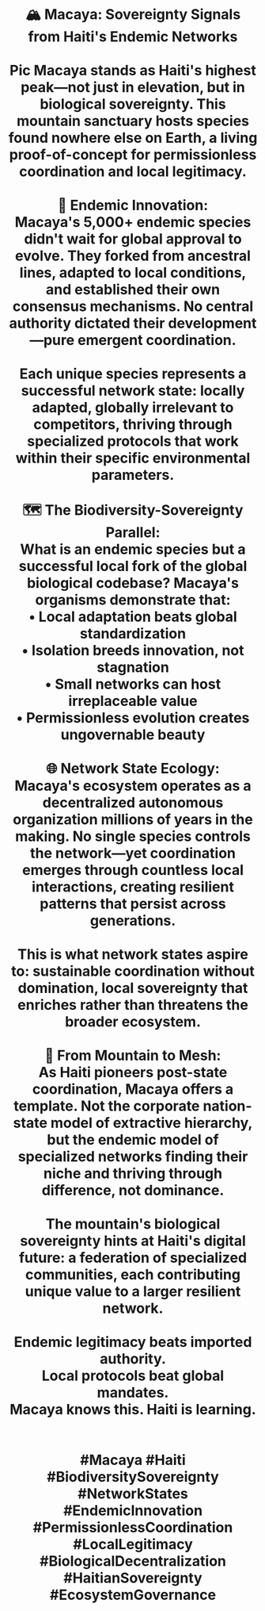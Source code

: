---
title: "🏔️ Macaya: Sovereignty Signals from Haiti's Endemic Networks<br /><br />Pic Macaya stands as Haiti's highest peak—not just in elevation, but in biological sovereignty. This mountain sanctuary hosts species found nowhere else on Earth, a living proof-of-concept for permissionless coordination and local legitimacy.<br /><br />🌿 **Endemic Innovation:**<br />Macaya's 5,000+ endemic species didn't wait for global approval to evolve. They forked from ancestral lines, adapted to local conditions, and established their own consensus mechanisms. No central authority dictated their development—pure emergent coordination.<br /><br />Each unique species represents a successful network state: locally adapted, globally irrelevant to competitors, thriving through specialized protocols that work within their specific environmental parameters.<br /><br />🗺️ **The Biodiversity-Sovereignty Parallel:**<br />What is an endemic species but a successful local fork of the global biological codebase? Macaya's organisms demonstrate that:<br />• Local adaptation beats global standardization<br />• Isolation breeds innovation, not stagnation<br />• Small networks can host irreplaceable value<br />• Permissionless evolution creates ungovernable beauty<br /><br />🌐 **Network State Ecology:**<br />Macaya's ecosystem operates as a decentralized autonomous organization millions of years in the making. No single species controls the network—yet coordination emerges through countless local interactions, creating resilient patterns that persist across generations.<br /><br />This is what network states aspire to: sustainable coordination without domination, local sovereignty that enriches rather than threatens the broader ecosystem.<br /><br />🔗 **From Mountain to Mesh:**<br />As Haiti pioneers post-state coordination, Macaya offers a template. Not the corporate nation-state model of extractive hierarchy, but the endemic model of specialized networks finding their niche and thriving through difference, not dominance.<br /><br />The mountain's biological sovereignty hints at Haiti's digital future: a federation of specialized communities, each contributing unique value to a larger resilient network.<br /><br />Endemic legitimacy beats imported authority.<br />Local protocols beat global mandates.<br />Macaya knows this. Haiti is learning.<br /><br /><br />#Macaya #Haiti #BiodiversitySovereignty #NetworkStates #EndemicInnovation #PermissionlessCoordination #LocalLegitimacy #BiologicalDecentralization #HaitianSovereignty #EcosystemGovernance"
image: "./images/gallery-item-neg-054.jpg"
visual_prompt: "Majestic mountain peak of Pic Macaya in Haiti emerging from misty clouds, but the mountain itself appears to be made of interconnected network nodes and flowing data streams. Unique endemic species around the peak are visualized as glowing network signatures and sovereign coordination protocols. The biodiversity appears as living blockchain transactions flowing through the ecosystem. Above the mountain, ethereal network connections extend into the sky, representing ungovernable sovereignty patterns. Foreground shows traditional Haitian villages connected by light threads to the mountain's network, suggesting bottom-up legitimacy and permissionless coordination. The overall atmosphere should convey natural sovereignty, endemic innovation, and the intersection of biological and digital networks. Color palette: deep forest greens and earth tones with luminous blue-green network connections, golden highlights for sovereignty signals, misty whites and grays for the mysterious mountain atmosphere."
watermark: "-54"
section: "gallery"
---